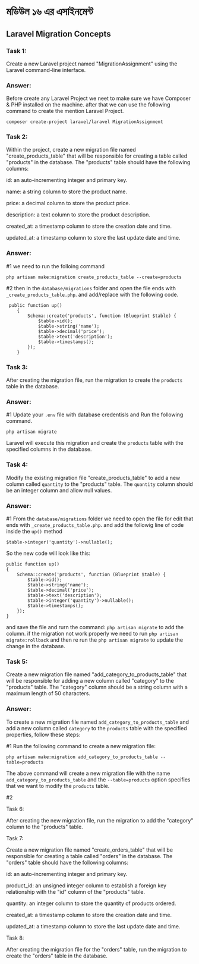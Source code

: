# মডিউল ১৬ এর এসাইনমেন্ট
## Laravel Migration Concepts
### Task 1:
Create a new Laravel project named "MigrationAssignment" using the Laravel command-line interface.
### Answer: 
 Before create any Laravel Project we neet to make sure we have Composer & PHP installed on the machine. after that we can use the following command to create the mention Laravel Project. 
```
composer create-project laravel/laravel MigrationAssignment 
```

### Task 2:
Within the project, create a new migration file named "create_products_table" that will be responsible for creating a table called "products" in the database. The "products" table should have the following columns:



id: an auto-incrementing integer and primary key.

name: a string column to store the product name.

price: a decimal column to store the product price.

description: a text column to store the product description.

created_at: a timestamp column to store the creation date and time.

updated_at: a timestamp column to store the last update date and time.

### Answer:
#1  we need to run the folloing command
```
php artisan make:migration create_products_table --create=products
```
#2 then in the `database/migrations` folder and open the file ends with `_create_products_table.php`. and add/replace with the following code.
```
 public function up()
    {
        Schema::create('products', function (Blueprint $table) {
            $table->id();
            $table->string('name');
            $table->decimal('price');
            $table->text('description');
            $table->timestamps();
        });
    }
```

### Task 3:

After creating the migration file, run the migration to create the `products` table in the database.

### Answer: 
#1 Update your `.env` file with database credentisls and Run the following command.
```
php artisan migrate
```
Laravel will execute this migration and create the `products` table with the specified columns in the database.
 


### Task 4:
Modify the existing migration file "create_products_table" to add a new column called `quantity` to the "products" table. The `quantity` column should be an integer column and allow null values.

### Answer: 
#1 From the `database/migrations` folder we need to open the file  for edit that ends with `_create_products_table.php`. and add the followig line of code inside the `up()` method
```
$table->integer('quantity')->nullable();
```
So the new code will look like this:
```
public function up()
{
    Schema::create('products', function (Blueprint $table) {
        $table->id();
        $table->string('name');
        $table->decimal('price');
        $table->text('description');
        $table->integer('quantity')->nullable();
        $table->timestamps();
    });
}
```
 and save the file and rurn the command: `php artisan migrate` to add the column. if the migration not work properly we need to run `php artisan migrate:rollback` and then re run the `php artisan migrate` to update the change in the database.


### Task 5:

Create a new migration file named "add_category_to_products_table" that will be responsible for adding a new column called "category" to the "products" table. The "category" column should be a string column with a maximum length of 50 characters.
### Answer: 
To create a new migration file named `add_category_to_products_table` and add a new column called `category` to the `products` table with the specified properties, follow these steps:

#1 Run the following command to create a new migration file:
```
php artisan make:migration add_category_to_products_table --table=products
```
The above command will create a new migration file with the name `add_category_to_products_table` and the `--table=products` option specifies that we want to modify the `products` table.

#2 
 


Task 6:


 


After creating the new migration file, run the migration to add the "category" column to the "products" table.


 


Task 7:


 


Create a new migration file named "create_orders_table" that will be responsible for creating a table called "orders" in the database. The "orders" table should have the following columns:


 


id: an auto-incrementing integer and primary key.


product_id: an unsigned integer column to establish a foreign key relationship with the "id" column of the "products" table.


quantity: an integer column to store the quantity of products ordered.


created_at: a timestamp column to store the creation date and time.


updated_at: a timestamp column to store the last update date and time.


Task 8:


After creating the migration file for the "orders" table, run the migration to create the "orders" table in the database.